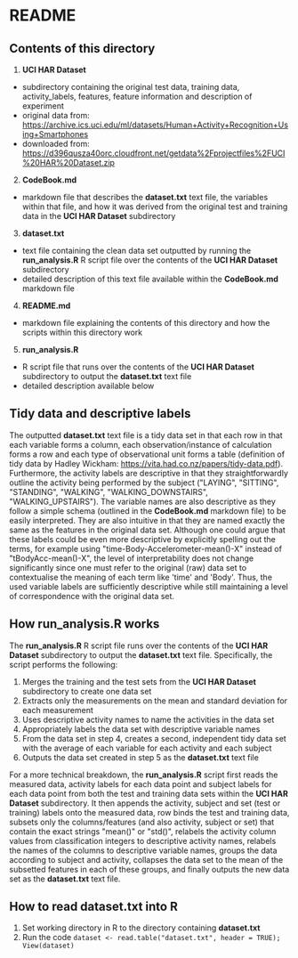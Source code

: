 # README

## Contents of this directory

1. **UCI HAR Dataset**
  * subdirectory containing the original test data, training data, activity_labels, features, feature information and description of experiment
  * original data from: https://archive.ics.uci.edu/ml/datasets/Human+Activity+Recognition+Using+Smartphones
  * downloaded from: https://d396qusza40orc.cloudfront.net/getdata%2Fprojectfiles%2FUCI%20HAR%20Dataset.zip
2. **CodeBook.md**
  * markdown file that describes the **dataset.txt** text file, the variables within that file, and how it was derived from the original test and training data in the **UCI HAR Dataset** subdirectory
3. **dataset.txt**
  * text file containing the clean data set outputted by running the **run_analysis.R** R script file over the contents of the **UCI HAR Dataset** subdirectory
  * detailed description of this text file available within the **CodeBook.md** markdown file
4. **README.md**
  * markdown file explaining the contents of this directory and how the scripts within this directory work
5. **run_analysis.R**
  * R script file that runs over the contents of the **UCI HAR Dataset** subdirectory to output the **dataset.txt** text file
  * detailed description available below

## Tidy data and descriptive labels
The outputted **dataset.txt** text file is a tidy data set in that each row in that each variable forms a column, each observation/instance of calculation forms a row and each type of observational unit forms a table (definition of tidy data by Hadley Wickham: https://vita.had.co.nz/papers/tidy-data.pdf). Furthermore, the activity labels are descriptive in that they straightforwardly outline the activity being performed by the subject ("LAYING", "SITTING", "STANDING", "WALKING", "WALKING_DOWNSTAIRS", "WALKING_UPSTAIRS"). The variable names are also descriptive as they follow a simple schema (outlined in the **CodeBook.md** markdown file) to be easily interpreted. They are also intuitive in that they are named exactly the same as the features in the original data set. Although one could argue that these labels could be even more descriptive by explicitly spelling out the terms, for example using "time-Body-Accelerometer-mean()-X" instead of "tBodyAcc-mean()-X", the level of interpretability does not change significantly since one must refer to the original (raw) data set to contextualise the meaning of each term like 'time' and 'Body'. Thus, the used variable labels are sufficiently descriptive while still maintaining a level of correspondence with the original data set.

## How **run_analysis.R** works

The **run_analysis.R** R script file runs over the contents of the **UCI HAR Dataset** subdirectory to output the **dataset.txt** text file. Specifically, the script performs the following:
1. Merges the training and the test sets from the **UCI HAR Dataset** subdirectory to create one data set
2. Extracts only the measurements on the mean and standard deviation for each measurement
3. Uses descriptive activity names to name the activities in the data set
4. Appropriately labels the data set with descriptive variable names
5. From the data set in step 4, creates a second, independent tidy data set with the average of each variable for each activity and each subject
6. Outputs the data set created in step 5 as the **dataset.txt** text file

For a more technical breakdown, the **run_analysis.R** script first reads the measured data, activity labels for each data point and subject labels for each data point from both the test and training data sets within the **UCI HAR Dataset** subdirectory. It then appends the activity, subject and set (test or training) labels onto the measured data, row binds the test and training data, subsets only the columns/features (and also activity, subject or set) that contain the exact strings "mean()" or "std()", relabels the activity column values from classification integers to descriptive activity names, relabels the names of the columns to descriptive variable names, groups the data according to subject and activity, collapses the data set to the mean of the subsetted features in each of these groups, and finally outputs the new data set as the **dataset.txt** text file.

## How to read **dataset.txt** into R
1. Set working directory in R to the directory containing **dataset.txt**
2. Run the code `dataset <- read.table("dataset.txt", header = TRUE); View(dataset)`
